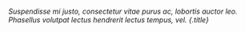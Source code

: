 ###### Suspendisse mi justo, consectetur vitae purus ac, lobortis auctor leo. Phasellus volutpat lectus hendrerit lectus tempus, vel. {.title}